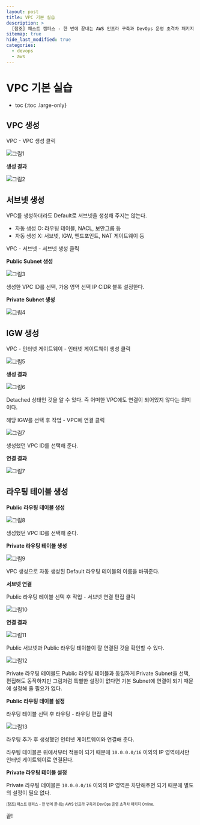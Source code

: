 ```yaml
---
layout: post
title: VPC 기본 실습
description: >
  [참조] 패스트 캠퍼스 - 한 번에 끝내는 AWS 인프라 구축과 DevOps 운영 초격차 패키지 Online.
sitemap: true
hide_last_modified: true
categories:
  - devops
  - aws
---
```


# VPC 기본 실습

* toc
{:toc .large-only}

## VPC 생성

VPC - VPC 생성 클릭

![그림1](/assets/img/aws/vpc_create.JPG)

**생성 결과**

![그림2](/assets/img/aws/vpc_create_result.JPG)

## 서브넷 생성

VPC를 생성하더라도 Default로 서브넷을 생성해 주지는 않는다.

- 자동 생성 O: 라우팅 테이블, NACL, 보안그룹 등
- 자동 생성 X: 서브넷, IGW, 엔드포인트, NAT 게이트웨이 등

VPC - 서브넷 - 서브넷 생성 클릭

**Public Subnet 생성**

![그림3](/assets/img/aws/public_subnet_create.JPG)

생성한 VPC ID를 선택, 가용 영역 선택 IP CIDR 블록 설정한다.

**Private Subnet 생성**

![그림4](/assets/img/aws/private_subnet_create.JPG)

## IGW 생성

VPC - 인터넷 게이트웨이 - 인터넷 게이트웨이 생성 클릭

![그림5](/assets/img/aws/igw-create.JPG)

**생성 결과**

![그림6](/assets/img/aws/igw-create-result.JPG)

Detached 상태인 것을 알 수 있다. 즉 어떠한 VPC에도 연결이 되어있지 않다는 의미이다.

해당 IGW를 선택 후 작업 - VPC에 연결 클릭

![그림7](/assets/img/aws/igw-connect.JPG)

생성했던 VPC ID를 선택해 준다.

**연결 결과**

![그림7](/assets/img/aws/igw-connect-success.JPG)

## 라우팅 테이블 생성

**Public 라우팅 테이블 생성**

![그림8](/assets/img/aws/public_rtb_create.JPG)

생성했던 VPC ID를 선택해 준다.

**Private 라우팅 테이블 생성**

![그림9](/assets/img/aws/private_rtb_create.JPG)

VPC 생성으로 자동 생성된 Default 라우팅 테이블의 이름을 바꿔준다.

**서브넷 연결**

Public 라우팅 테이블 선택 후 작업 - 서브넷 연결 편집 클릭

![그림10](/assets/img/aws/public_rtb_subnet_connect.JPG)

**연결 결과**

![그림11](/assets/img/aws/public_rtb_subnet_connect_reseult.JPG)

Public 서브넷과 Public 라우팅 테이블이 잘 연결된 것을 확인할 수 있다. 

![그림12](/assets/img/aws/private_rtb_subnet_connect.JPG)

Private 라우팅 테이블도 Public 라우팅 테이블과 동일하게 Private Subnet을 선택, 편집해도 동작하지만 그림처럼 특별한 설정이 없다면 기본 Subnet에 연결이 되기 때문에 설정해 줄 필요가 없다.

**Public 라우팅 테이블 설정**

라우팅 테이블 선택 후 라우팅 - 라우팅 편집 클릭

![그림13](/assets/img/aws/public_rtb_configure.JPG)

라우팅 추가 후 생성했던 인터넷 게이트웨이와 연결해 준다.

라우팅 테이블은 위에서부터 적용이 되기 때문에 `10.0.0.0/16` 이외의 IP 영역에서만 인터넷 게이트웨이로 연결된다.

**Private 라우팅 테이블 설정**

Private 라우팅 테이블은 `10.0.0.0/16` 이외의 IP 영역은 차단해주면 되기 때문에 별도의 설정이 필요 없다.



<span style="font-size:70%">[참조] 패스트 캠퍼스 - 한 번에 끝내는 AWS 인프라 구축과 DevOps 운영 초격차 패키지 Online.

끝!
